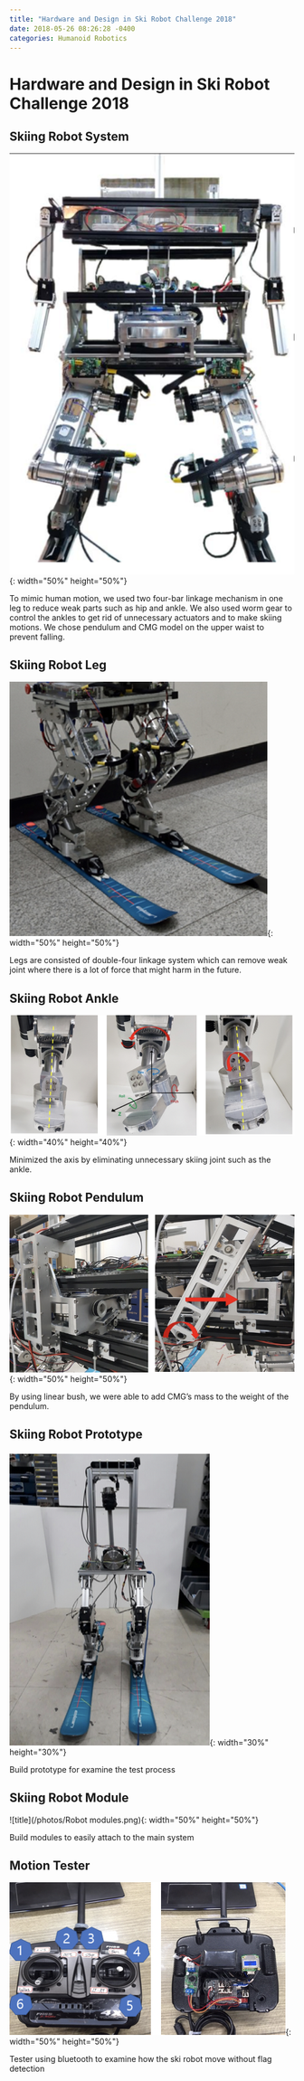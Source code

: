 ```yaml
---
title: "Hardware and Design in Ski Robot Challenge 2018"
date: 2018-05-26 08:26:28 -0400
categories: Humanoid Robotics
---
```


# Hardware and Design in Ski Robot Challenge 2018
## Skiing Robot System
![title](/photos/Skirobot_body.png){: width="50%" height="50%"}

To mimic human motion, we used two four-bar linkage mechanism in one leg to reduce weak parts such as hip and ankle. We also used worm gear to control the ankles to get rid of unnecessary actuators and to make skiing motions. We chose pendulum and CMG model on the upper waist to prevent falling. 

## Skiing Robot Leg
![title](/photos/Skirobot_leg.png){: width="50%" height="50%"}

Legs are consisted of double-four linkage system which can remove weak joint where there is a lot of force that might harm in the future.

## Skiing Robot Ankle
![title](/photos/Skirobot_ankle.png){: width="40%" height="40%"}

Minimized the axis by eliminating unnecessary skiing joint such as the ankle.

## Skiing Robot Pendulum
![title](/photos/Skirobot_pendulum2.png){: width="50%" height="50%"}

By using linear bush, we were able to add CMG’s mass to the weight of the pendulum.

## Skiing Robot Prototype
![title](/photos/Skirobot_proto.png){: width="30%" height="30%"}

Build prototype for examine the test process

## Skiing Robot Module
![title](/photos/Robot modules.png){: width="50%" height="50%"}

Build modules to easily attach to the main system

## Motion Tester
![title](/photos/Skirobot_tester.png){: width="50%" height="50%"}

Tester using bluetooth to examine how the ski robot move without flag detection

